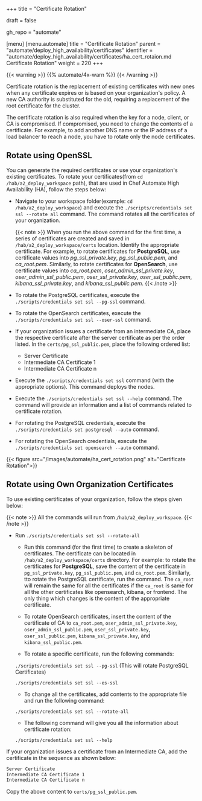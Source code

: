 +++
title = "Certificate Rotation"

draft = false

gh_repo = "automate"

[menu]
  [menu.automate]
    title = "Certificate Rotation"
    parent = "automate/deploy_high_availability/certificates"
    identifier = "automate/deploy_high_availability/certificates/ha_cert_rotaion.md Certificate Rotation"
    weight = 220
+++

{{< warning >}}
{{% automate/4x-warn %}}
{{< /warning >}}

Certificate rotation is the replacement of existing certificates with new ones when any certificate expires or is based on your organization's policy. A new CA authority is substituted for the old, requiring a replacement of the root certificate for the cluster.

The certificate rotation is also required when the key for a node, client, or CA is compromised. If compromised, you need to change the contents of a certificate. For example, to add another DNS name or the IP address of a load balancer to reach a node, you have to rotate only the node certificates.

## Rotate using OpenSSL

You can generate the required certificates or use your organization's existing certificates. To rotate your certificates(from `cd /hab/a2_deploy_workspace` path), that are used in Chef Automate High Availability (HA), follow the steps below:

-   Navigate to your workspace folder(example: `cd /hab/a2_deploy_workspace`) and execute the `./scripts/credentials set ssl --rotate all` command. The command rotates all the certificates of your organization.

    {{< note >}} When you run the above command for the first time, a series of certificates are created and saved in `/hab/a2_deploy_workspace/certs` location. Identify the appropriate certificate. For example, to rotate certificates for **PostgreSQL**, use certificate values into _pg_ssl_private.key_, _pg_ssl_public.pem_, and _ca_root.pem_. Similarly, to rotate certificates for **OpenSearch**, use certificate values into _ca_root.pem_, _oser_admin_ssl_private.key_, _oser_admin_ssl_public.pem_, _oser_ssl_private.key_, _oser_ssl_public.pem_, _kibana_ssl_private.key_, and _kibana_ssl_public.pem_. {{< /note >}}

-   To rotate the PostgreSQL certificates, execute the `./scripts/credentials set ssl --pg-ssl` command.

-   To rotate the OpenSearch certificates, execute the `./scripts/credentials set ssl --oser-ssl` command.

<!-- 4. Copy your *x.509 SSL certs* into the appropriate files in `certs/` folder. -->

<!-- - Place your root certificate into `ca_root.pem file`. -->

<!-- - Place your intermediate CA into the `pem` file. -->

-   If your organization issues a certificate from an intermediate CA, place the respective certificate after the server certificate as per the order listed. In the `certs/pg_ssl_public.pem`, place the following ordered list:

    -   Server Certificate
    -   Intermediate CA Certificate 1
    -   Intermediate CA Certificate n

-   Execute the `./scripts/credentials set ssl` command (with the appropriate options). This command deploys the nodes.

-   Execute the `./scripts/credentials set ssl --help` command. The command will provide an information and a list of commands related to certificate rotation.

-   For rotating the PostgreSQL credentials, execute the `./scripts/credentials set postgresql --auto` command.

-   For rotating the OpenSearch credentials, execute the `./scripts/credentials set opensearch --auto` command.

{{< figure src="/images/automate/ha_cert_rotation.png" alt="Certificate Rotation">}}

## Rotate using Own Organization Certificates

To use existing certificates of your organization, follow the steps given below:

{{< note >}} All the commands will run from `/hab/a2_deploy_workspace`. {{< /note >}}

-   Run `./scripts/credentials set ssl --rotate-all`

    -   Run this command (for the first time) to create a skeleton of certificates. The certificate can be located in `/hab/a2_deploy_workspace/certs` directory. For example: to rotate the certificates for **PostgreSQL**, save the content of the certificate in `pg_ssl_private.key`, `pg_ssl_public.pem`, and `ca_root.pem`. Similarly, tto rotate the PostgreSQL certificate, run the command. The `ca_root` will remain the same for all the certificates if the `ca_root` is same for all the other certificates like opensearch, kibana, or frontend. The only thing which changes is the content of the appropriate certificate.

    -   To rotate OpenSearch certificates, insert the content of the certificate of CA to `ca_root.pem`, `oser_admin_ssl_private.key`, `oser_admin_ssl_public.pem`, `oser_ssl_private.key`, `oser_ssl_public.pem`, `kibana_ssl_private.key`, and `kibana_ssl_public.pem`.

    -   To rotate a specific certificate, run the following commands:

    `./scripts/credentials set ssl --pg-ssl` (This will rotate PostgreSQL Certificates)

    `./scripts/credentials set ssl --es-ssl`

    -   To change all the certificates, add contents to the appropriate file and run the following command:

    `./scripts/credentials set ssl --rotate-all`

    -   The following command will give you all the information about certificate rotation:

    `./scripts/credentials set ssl --help`

If your organization issues a certificate from an Intermediate CA, add the certificate in the sequence as shown below:

```sh
Server Certificate
Intermediate CA Certificate 1
Intermediate CA Certificate n
```

Copy the above content to `certs/pg_ssl_public.pem`.
